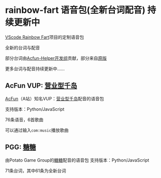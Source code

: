 # rainbow-fart 语音包(全新台词配音) 持续更新中

[VScode Rainbow Fart](https://github.com/SaekiRaku/vscode-rainbow-fart)项目的定制语音包  

全新的台词与配音  

部分台词由[Acfun-Helper开发组](https://github.com/niuchaobo/acfun-helper/graphs/contributors)贡献，部分来自[原版](https://github.com/SaekiRaku/vscode-rainbow-fart/blob/4fd15dc870473f56d238005b36ad4b42521ac73c/src/built-in-voice-packages/built-in-voice-chinese/README.md)  

更多台词与配音持续更新中……  

## AcFun VUP: [营业型千岛](https://www.acfun.cn/u/30352828)

[AcFun](https://www.acfun.cn)（A站）知名VUP：[营业型千岛](https://www.acfun.cn/u/30352828)配音的语音包

支持版本：Python/JavaScript

76条语音，6首歌曲

可以通过输入`com:music`播放歌曲

## PGG: [糖糖](./%E7%B3%96%E7%B3%96)

由Potato Game Group的[糖糖](https://github.com/Sharonring)配音的语音包
支持版本：Python/JavaScript

71条台词，其中61条为全新台词 